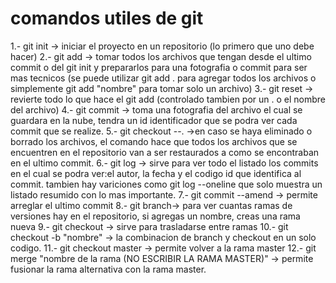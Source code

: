 # comandos utiles de git
1.- git init -> iniciar el proyecto en un repositorio (lo primero que uno debe hacer)
2.- git add -> tomar todos los archivos que tengan desde el ultimo commit o del git init y prepararlos para una fotografia o commit para ser mas tecnicos (se puede utilizar git add . para agregar todos los archivos o simplemente git add "nombre" para tomar solo un archivo)
3.- git reset -> revierte todo lo que hace el git add (controlado tambien por un . o el nombre del archivo)
4.- git commit -> toma una fotografia del archivo el cual se guardara en la nube, tendra un id identificador que se podra ver cada commit que se realize.
5.- git checkout --. ->en caso se haya eliminado o borrado los archivos, el comando hace que todos los archivos que se encuentren en el repositorio van a ser restaurados a como se encontraban en el ultimo commit.
6.- git log -> sirve para ver todo el listado los commits en el cual se podra ver:el autor, la fecha y el codigo id que identifica al commit.
    tambien hay variciones como git log --oneline  que solo muestra un listado resumido con lo mas importante.
7.- git commit --amend -> permite arreglar el ultimo commit
8.- git branch-> para ver cuantas ramas de versiones hay en el repositorio, si agregas un nombre, creas una rama nueva
9.- git checkout -> sirve para trasladarse entre ramas
10.- git checkout -b "nombre" -> la combinacion de branch y checkout en un solo codigo.
11.- git checkout master -> permite volver a la rama master
12.- git merge "nombre de la rama (NO ESCRIBIR LA RAMA MASTER)" -> permite fusionar la rama alternativa con la rama master.

